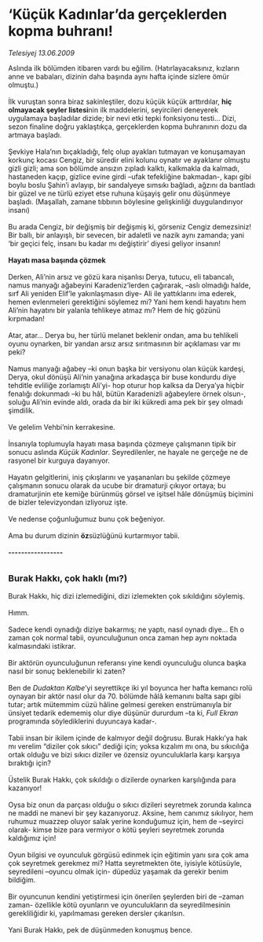 # ‘Küçük Kadınlar’da gerçeklerden kopma buhranı!

*Telesiyej 13.06.2009*

<div class="taraf_structure_2col_1zq">
<div class="margen_n">



 <p>Aslında ilk bölümden itibaren vardı bu eğilim. (Hatırlayacaksınız, kızların anne ve babaları, dizinin daha başında aynı hafta içinde sizlere ömür olmuştu.) <br/><br/>İlk vuruştan sonra biraz sakinleştiler, dozu küçük küçük arttırdılar, <b>hiç olmayacak şeyler listesi</b>nin ilk maddelerini, seyircileri deneyerek uygulamaya başladılar dizide; bir nevi etki tepki fonksiyonu testi... Dizi, sezon finaline doğru yaklaştıkça, gerçeklerden kopma buhranının dozu da artmaya başladı. <br/><br/>Şevkiye Hala’nın bıçakladığı, felç olup ayakları tutmayan ve konuşamayan korkunç kocası Cengiz, bir süredir elini kolunu oynatır ve ayaklanır olmuştu gizli gizli; ama son bölümde ansızın zıpladı kalktı, kalkmakla da kalmadı, hastaneden kaçıp, gizlice evine girdi –ufak tefekliğine bakmadan-, kapı gibi boylu boslu Şahin’i avlayıp, bir sandalyeye sımsıkı bağladı, ağzını da bantladı bir güzel ve ne türlü eziyet etse ruhuna küşayiş gelir onu düşünmeye başladı. (Maşallah, zamane tıbbının böylesine gelişkinliği duygulandırıyor insanı) <br/><br/>Bu arada Cengiz, bir değişmiş bir değişmiş ki, görseniz Cengiz demezsiniz! Bir ballı, bir anlayışlı, bir sevecen, bir adaletli ve nazik aynı zamanda; yani ‘bir geçici felç, insanı bu kadar mı değiştirir’ diyesi geliyor insanın!<b> <br/><br/>Hayatı masa başında çözmek</b> <br/><br/>Derken, Ali’nin arsız ve gözü kara nişanlısı Derya, tutucu, eli tabancalı, namus manyağı ağabeyini Karadeniz’lerden çağırarak, –aslı olmadığı halde, sırf Ali yeniden Elif’le yakınlaşmasın diye- Ali ile yattıklarını ima ederek, hemen evlenmeleri gerektiğini söylemez mi? Yani hem kendi hayatını hem Ali’nin hayatını bir yalanla tehlikeye atmaz mı? Hem de hiç gözünü kırpmadan! <br/><br/>Atar, atar... Derya bu, her türlü melanet beklenir ondan, ama bu tehlikeli oyunu oynarken, bir yandan arsız arsız sırıtmasının bir açıklaması var mı peki? <br/><br/>Namus manyağı ağabey –ki onun başka bir versiyonu olan küçük kardeşi, Derya, okul dönüşü Ali’nin yanağına arkadaşça bir buse kondurdu diye tehditle evliliğe zorlamıştı Ali’yi- hop oturur hop kalksa da Derya’ya hiçbir fenalığı dokunmadı –ki bu hâl, bütün Karadenizli ağabeylere örnek olsun-, soluğu Ali’nin evinde aldı, orada da bir iki kükredi ama pek bir şey olmadı şimdilik. <br/><br/>Ve gelelim Vehbi’nin kerrakesine. <br/><br/>İnsanıyla toplumuyla hayatı masa başında çözmeye çalışmanın tipik bir sonucu aslında <i>Küçük Kadınlar</i>. Seyredilenler, ne hayale ne gerçeğe ne de rasyonel bir kurguya dayanıyor. <br/><br/>Hayatın gelgitlerini, iniş çıkışlarını ve yaşananları bu şekilde çözmeye çalışmanın sonucu olarak da ucube bir dramaturji çıkıyor ortaya; bu dramaturjinin ete kemiğe bürünmüş görsel ve işitsel hâle dönüşmüş biçimini de bizler televizyondan izliyoruz işte. <br/><br/>Ve nedense çoğunluğumuz bunu çok beğeniyor. <br/><br/>Ama bu durum dizinin <b>öz</b>süzlüğünü kurtarmıyor tabii.<b> <br/><br/>-----------------</b> <br/><br/><br/><font size="4"><strong>Burak Hakkı, çok haklı (mı?)</strong></font> <br/><br/>Burak Hakkı, hiç dizi izlemediğini, dizi izlemekten çok sıkıldığını söylemiş. <br/><br/>Hımm. <br/><br/>Sadece kendi oynadığı diziye bakarmış; ne yaptı, nasıl oynadı diye... Eh o zaman çok normal tabii, oyunculuğunun onca zaman hep aynı noktada kalmasındaki istikrar. <br/><br/>Bir aktörün oyunculuğunun referansı yine kendi oyunculuğu olunca başka nasıl bir sonuç beklenebilir ki zaten? <br/><br/>Ben de <i>Dudaktan Kalbe</i>’yi seyrettikçe iki yıl boyunca her hafta kemancı rolü oynayan bir aktör nasıl olur da 70. bölümde hâlâ kemanını balta sapı gibi tutar; artık mütemmim cüzü hâline gelmesi gereken enstrümanıyla bir ünsiyet tedarik edememiş olur diye düşünür dururdum –ta ki, <i>Full Ekran</i> programında söylediklerini duyuncaya kadar-. <br/><br/>Tabii insan bir ikilem içinde de kalmıyor değil doğrusu. Burak Hakkı’ya hak mı verelim “diziler çok sıkıcı” dediği için; yoksa kızalım mı ona, bu sıkıcılığa ortak olduğu ve bizi sıkıcı diziler ve özensiz oyunculuklarla karşı karşıya bıraktığı için? <br/><br/>Üstelik Burak Hakkı, çok sıkıldığı o dizilerde oynarken karşılığında para kazanıyor! <br/><br/>Oysa biz onun da parçası olduğu o sıkıcı dizileri seyretmek zorunda kalınca ne maddi ne manevi bir şey kazanıyoruz. Aksine, hem canımız sıkılıyor, hem ruhumuz muazzep oluyor salak yerine konduğumuz için, hem de –seyirci olarak- kimse bize para vermiyor o kötü şeyleri seyretmek zorunda kaldığımız için! <br/><br/>Oyun bilgisi ve oyunculuk görgüsü edinmek için eğitimin yanı sıra çok ama çok seyretmek gerekmez mi? Hatta seyretmekten öte, iyisiyle kötüsüyle, seyredileni –oyuncu olmak için- düpedüz yaşamak da gerekir benim bildiğim. <br/><br/>Bir oyuncunun kendini yetiştirmesi için önerilen şeylerden biri de –zaman zaman- özellikle kötü oyunların ve oyunculukların da seyredilmesinin gerekliliğidir ki, yapılmaması gereken dersler çıkarılsın. <br/><br/>Yani Burak Hakkı, pek de düşünmeden konuşmuş bence.</p>
<br/>
<br/>
<br/>



<br/>


<div id="taraf_not">
</div>

</div>


</div>
